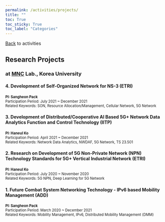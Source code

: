 ```yaml
---
permalink: /activities/projects/
title: ""
toc: True
toc_sticky: True 
toc_label: "Categories"
---
```


[Back] to activities

[Back]:/activities/

## Research Projects



### at [MNC] Lab., Korea University
[MNC]:https://sites.google.com/site/mnclab/

#### 4. Development of Self-Organized Network for NS-3 (ETRI)

<span style="font-size:80%"> **PI: Sangheon Pack** <br/>
Participation Period: July 2021 ~ December 2021 <br/> 
Related Keywords: SON, Resource Allocation/Management, Cellular Network, 5G Network <br/> 


#### 3. Development of Distributed/Cooperative AI Based 5G+ Network Data Analytics Function and Control Technology (IITP)

<span style="font-size:80%"> **PI: Haneul Ko** <br/>
Participation Period: April 2021 ~ December 2021 <br/> 
Related Keywords: Network Data Analytics, NWDAF, 5G Network, TS 23.501<br/> 


#### 2. Research on Development of 5G Non-Private Network (NPN) Technology Standards for 5G+ Vertical Industrial Network (ETRI)

<span style="font-size:80%"> **PI: Haneul Ko** <br/>
Participation Period: July 2020 ~ November 2020 <br/> 
Related Keywords: 5G NPN, Deep Learning for 5G Network <br/> 


#### 1. Future Combat System Networking Technology - IPv6 based Mobility Management (ADD)

<span style="font-size:80%"> **PI: Sangheon Pack** <br/>
Participation Period: March 2020 ~ December 2021 <br/> 
Related Keywords: Mobility Management, IPv6, Distributed Mobility Management \(DMM) <br/> 



